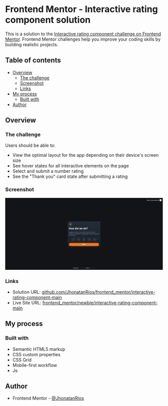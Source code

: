 # Frontend Mentor - Interactive rating component solution
This is a solution to the [Interactive rating component challenge on Frontend Mentor](https://www.frontendmentor.io/challenges/interactive-rating-component-koxpeBUmI). Frontend Mentor challenges help you improve your coding skills by building realistic projects.



## Table of contents
- [Overview](#overview)
  - [The challenge](#the-challenge)
  - [Screenshot](#screenshot)
  - [Links](#links)
- [My process](#my-process)
  - [Built with](#built-with)
- [Author](#author)



## Overview
### The challenge
Users should be able to:
- View the optimal layout for the app depending on their device's screen size
- See hover states for all interactive elements on the page
- Select and submit a number rating
- See the "Thank you" card state after submitting a rating

### Screenshot
![](https://github.com/JhonatanRios/frontend_mentor/blob/main/newbie/interactive-rating-component-main/images/screencapture-solution.png)

### Links
- Solution URL: [github.com/JhonatanRios/frontend_mentor/interactive-rating-component-main](https://github.com/JhonatanRios/frontend_mentor/tree/main/newbie/interactive-rating-component-main)
- Live Site URL: [frontend_mentor/newbie/interactive-rating-component-main](https://challenges-frontmentor.netlify.app/newbie/interactive-rating-component-main/)



## My process
### Built with
- Semantic HTML5 markup
- CSS custom properties
- CSS Grid
- Mobile-first workflow
- Js



## Author
- Frontend Mentor - [@JhonatanRios](https://www.frontendmentor.io/profile/JhonatanRios)